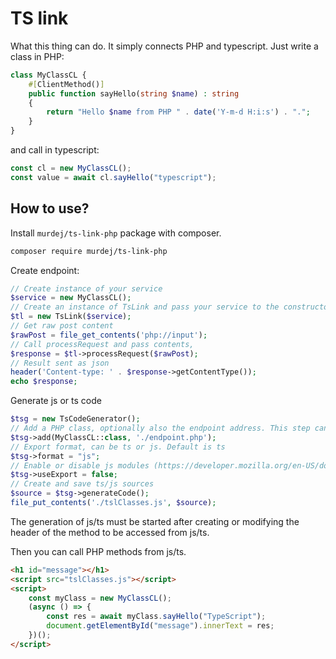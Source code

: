 # TS link

What this thing can do. It simply connects PHP and typescript. Just write a class in PHP:

```php
class MyClassCL {
    #[ClientMethod()]
    public function sayHello(string $name) : string
    {
        return "Hello $name from PHP " . date('Y-m-d H:i:s') . ".";
    }
}
```

and call in typescript:

```javascript
const cl = new MyClassCL();
const value = await cl.sayHello("typescript");
```

## How to use?

Install `murdej/ts-link-php` package with composer.

```bash
composer require murdej/ts-link-php
```

Create endpoint:

```php
// Create instance of your service
$service = new MyClassCL();
// Create an instance of TsLink and pass your service to the constructor.
$tl = new TsLink($service);
// Get raw post content
$rawPost = file_get_contents('php://input');
// Call processRequest and pass contents, 
$response = $tl->processRequest($rawPost);
// Result sent as json
header('Content-type: ' . $response->getContentType());
echo $response;
```

Generate js or ts code

```php
$tsg = new TsCodeGenerator();
// Add a PHP class, optionally also the endpoint address. This step can be repeated.
$tsg->add(MyClassCL::class, './endpoint.php');
// Export format, can be ts or js. Default is ts
$tsg->format = "js";
// Enable or disable js modules (https://developer.mozilla.org/en-US/docs/Web/JavaScript/Guide/Modules)
$tsg->useExport = false;
// Create and save ts/js sources
$source = $tsg->generateCode();
file_put_contents('./tslClasses.js', $source);
```
The generation of js/ts must be started after creating or modifying the header of the method to be accessed from js/ts.

Then you can call PHP methods from js/ts.

```html
<h1 id="message"></h1>
<script src="tslClasses.js"></script>
<script>
    const myClass = new MyClassCL();
    (async () => {
        const res = await myClass.sayHello("TypeScript");
        document.getElementById("message").innerText = res;
    })();
</script>
```